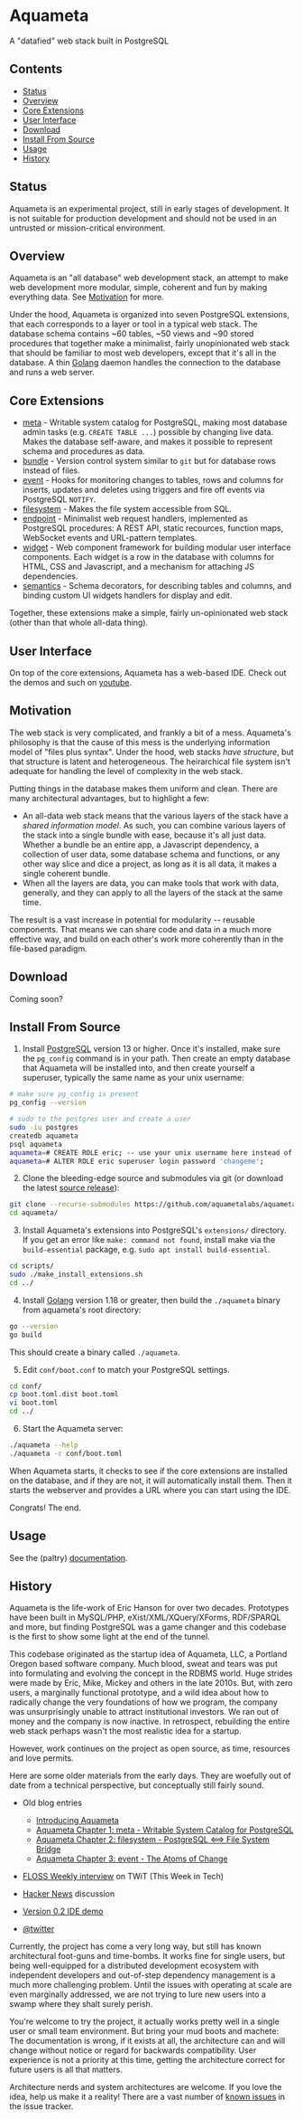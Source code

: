 Aquameta
========

A "datafied" web stack built in PostgreSQL

Contents
--------
- [Status](#status)
- [Overview](#overview)
- [Core Extensions](#core-extensions)
- [User Interface](#user-interface)
- [Download](#download)
- [Install From Source](#install-from-source)
- [Usage](#usage)
- [History](#history)

Status
------

Aquameta is an experimental project, still in early stages of development.  It
is not suitable for production development and should not be used in an
untrusted or mission-critical environment.


Overview
--------

Aquameta is an "all database" web development stack, an attempt to make web
development more modular, simple, coherent and fun by making everything data.
See [Motivation](#motivation) for more.

Under the hood, Aquameta is organized into seven PostgreSQL extensions, that
each corresponds to a layer or tool in a typical web stack.  The database
schema contains ~60 tables, ~50 views and ~90 stored procedures that together
make a minimalist, fairly unopinionated web stack that should be familiar to
most web developers, except that it's all in the database.  A thin
[Golang](http://golang.org/) daemon handles the connection to the database and 
runs a web server. 

Core Extensions
---------------

- [meta](https://github.com/aquameta/meta) - Writable system catalog for
  PostgreSQL, making most database admin tasks (e.g. `CREATE TABLE ...`)
  possible by changing live data.  Makes the database self-aware, and makes it
  possible to represent schema and procedures as data.
- [bundle](extensions/bundle) - Version control system similar to `git` but for
  database rows instead of files.
- [event](extensions/event) - Hooks for monitoring changes to tables, rows and
  columns for inserts, updates and deletes using triggers and fire off events
  via PostgreSQL `NOTIFY`.
- [filesystem](extensions/filesystem) - Makes the file system accessible from
  SQL.
- [endpoint](extensions/endpoint) - Minimalist web request handlers,
  implemented as PostgreSQL procedures:  A REST API, static recources, function
  maps, WebSocket events and URL-pattern templates.
- [widget](extensions/widget) - Web component framework for building modular
  user interface components.  Each widget is a row in the database with columns
  for HTML, CSS and Javascript, and a mechanism for attaching JS dependencies.
- [semantics](extensions/semantics) - Schema decorators, for describing tables
  and columns, and binding custom UI widgets handlers for display and edit.

Together, these extensions make a simple, fairly un-opinionated web stack
(other than that whole all-data thing).


User Interface
--------------

On top of the core extensions, Aquameta has a web-based IDE.  Check out the
demos and such on
[youtube](https://www.youtube.com/channel/UCq0MVZeXqJhcpdDpQQtOs8w).


Motivation
----------

The web stack is very complicated, and frankly a bit of a mess.  Aquameta's
philosophy is that the cause of this mess is the underlying information model
of "files plus syntax".  Under the hood, web stacks *have structure*, but that
structure is latent and heterogeneous.  The heirarchical file system isn't
adequate for handling the level of complexity in the web stack.

Putting things in the database makes them uniform and clean. There are many
architectural advantages, but to highlight a few:

- An all-data web stack means that the various layers of the stack have a
  *shared information model*.  As such, you can combine various layers of the
  stack into a single bundle with ease, because it's all just data.  Whether a
  bundle be an entire app, a Javascript dependency, a collection of user data,
  some database schema and functions, or any other way slice and dice a
  project, as long as it is all data, it makes a single coherent bundle.
- When all the layers are data, you can make tools that work with data,
  generally, and they can apply to all the layers of the stack at the same
  time.

The result is a vast increase in potential for modularity -- reusable
components.  That means we can share code and data in a much more effective
way, and build on each other's work more coherently than in the file-based
paradigm.


Download
--------

Coming soon?


Install From Source
-------------------

1. Install [PostgreSQL](https://www.postgresql.org/download/) version 13 or
   higher.  Once it's installed, make sure the `pg_config` command is in your
   path.  Then create an empty database that Aquameta will be installed into,
   and then create yourself a superuser, typically the same name as your unix
   username:

```bash
# make sure pg_config is present
pg_config --version

# sudo to the postgres user and create a user
sudo -iu postgres
createdb aquameta
psql aquameta
aquameta=# CREATE ROLE eric; -- use your unix username here instead of 'eric'
aquameta=# ALTER ROLE eric superuser login password 'changeme';
```

2. Clone the bleeding-edge source and submodules via git (or download the
latest [source release](https://github.com/aquametalabs/aquameta/releases)):

```bash
git clone --recurse-submodules https://github.com/aquametalabs/aquameta.git
cd aquameta/
```

3. Install Aquameta's extensions into PostgreSQL's `extensions/` directory.  If
you get an error like `make: command not found`, install make via the
`build-essential` package, e.g. `sudo apt install build-essential`.

```bash
cd scripts/
sudo ./make_install_extensions.sh
cd ../
```

4. Install [Golang](https://golang.org/) version 1.18 or greater, then build
the `./aquameta` binary from aquameta's root directory:

```bash
go --version
go build
```

This should create a binary called `./aquameta`.

5. Edit `conf/boot.conf` to match your PostgreSQL settings.

```bash
cd conf/
cp boot.toml.dist boot.toml
vi boot.toml
cd ../
```

6. Start the Aquameta server:

```bash
./aquameta --help
./aquameta -c conf/boot.toml
```

When Aquameta starts, it checks to see if the core extensions are installed on
the database, and if they are not, it will automatically install them.  Then it
starts the webserver and provides a URL where you can start using the IDE.

Congrats!  The end.

Usage
-----

See the (paltry) [documentation](docs/).


History
-------
Aquameta is the life-work of Eric Hanson for over two decades.  Prototypes have been built in MySQL/PHP, eXist/XML/XQuery/XForms, RDF/SPARQL and more, but finding PostgreSQL was a game changer and this codebase is the first to show some light at the end of the tunnel.

This codebase originated as the startup idea of Aquameta, LLC, a Portland Oregon based software company.  Much blood, sweat and tears was put into formulating and evolving the concept in the RDBMS world.  Huge strides were made by Eric, Mike, Mickey and others in the late 2010s.  But, with zero users, a marginally functional prototype, and a wild idea about how to radically change the very foundations of how we program, the company was unsurprisingly unable to attract institutional investors.  We ran out of money and the company is now inactive.  In retrospect, rebuilding the entire web stack perhaps wasn't the most realistic idea for a startup.

However, work continues on the project as open source, as time, resources and love permits.

Here are some older materials from the early days.  They are woefully out of date from a technical perspective, but conceptually still fairly sound.

* Old blog entries
  * [Introducing Aquameta](https://web.archive.org/web/20150901192639/http://blog.aquameta.com/2015/08/28/introducing-aquameta/)
  * [Aquameta Chapter 1: meta - Writable System Catalog for PostgreSQL](https://web.archive.org/web/20160615075450/http://blog.aquameta.com/2015/08/29/intro-meta/)
  * [Aquameta Chapter 2: filesystem - PostgreSQL <==> File System Bridge](https://web.archive.org/web/20160401073006/http://blog.aquameta.com/2016/01/06/intro-chpater2-filesystem/)
  * [Aquameta Chapter 3: event - The Atoms of Change](https://web.archive.org/web/0/https://blog.aquameta.com/2016/03/21/intro-event/)

* [FLOSS Weekly interview](https://twit.tv/shows/floss-weekly/episodes/449) on TWiT (This Week in Tech)
* [Hacker News](https://news.ycombinator.com/item?id=21281042) discussion
* [Version 0.2 IDE demo](https://www.youtube.com/watch?v=ZOpj8lvNJtg)
* [@twitter](https://twitter.com/aquameta)

Currently, the project has come a very long way, but still has known architectural foot-guns and time-bombs.  It works fine for single users, but being well-equipped for a distributed development ecosystem with independent developers and out-of-step dependency management is a much more challenging problem.  Until the issues with operating at scale are even marginally addressed, we are not trying to lure new users into a swamp where they shalt surely perish.

You're welcome to try the project, it actually works pretty well in a single user or small team environment.  But bring your mud boots and machete: The documentation is wrong, if it exists at all, the architecture can and will change without notice or regard for backwards compatibility.  User experience is not a priority at this time, getting the architecture correct for future users is all that matters.

Architecture nerds and system architectures are welcome.  If you love the idea, help us make it a reality!  There are a vast number of [known issues](https://github.com/aquametalabs/aquameta/issues) in the issue tracker.
